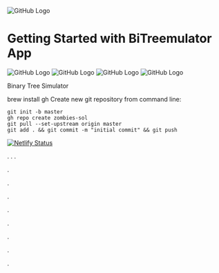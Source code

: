 
![GitHub Logo](client/src/assets/Icons/company.svg)
# Getting Started with BiTreemulator App
![GitHub Logo](client/src/assets/images/binaryTree.png)
![GitHub Logo](client/src/assets/Icons/blacktree.svg)
![GitHub Logo](client/src/assets/Icons/blacktree.svg)
![GitHub Logo](client/src/assets/Icons/blacktree.svg)

Binary Tree Simulator



brew install gh
Create new git repository from command line: 
```
git init -b master
gh repo create zombies-sol
git pull --set-upstream origin master
git add . && git commit -m "initial commit" && git push 
```



[![Netlify Status](https://api.netlify.com/api/v1/badges/3b566b63-7386-4756-b4c5-37e055650f8e/deploy-status)](https://app.netlify.com/sites/bitreemulator/deploys)





.
.
.

























































































































.


















































.
























.
































.




























































.










.






























































.










































































































































































































































































.
